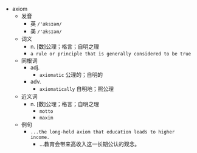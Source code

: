 - axiom
  - 发音
    - 英 `/'æksɪəm/`
    - 美 `/'æksɪəm/`
  - 词义
    - n. [数]公理；格言；自明之理
    - `a rule or principle that is generally considered to be true`
  - 同根词
    - adj.
      - `axiomatic` 公理的；自明的
    - adv.
      - `axiomatically` 自明地；照公理
  - 近义词
    - n. [数]公理；格言；自明之理
      - `motto`
      - `maxim`
  - 例句
    - `...the long-held axiom that education leads to higher income.`
      - ...教育会带来高收入这一长期公认的观念。

